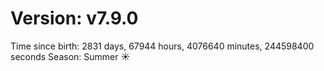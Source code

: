 # Version: v7.9.0
Time since birth: 2831 days, 67944 hours, 4076640 minutes, 244598400 seconds
Season: Summer ☀️
